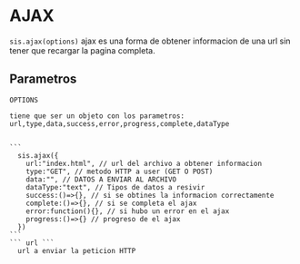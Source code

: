 # AJAX
``` sis.ajax(options) ```
ajax es una forma de obtener informacion de una url sin tener que recargar la pagina completa.

## Parametros
  ``` OPTIONS ```
  
  
    tiene que ser un objeto con los parametros: url,type,data,success,error,progress,complete,dataType
    
    
    ```
      sis.ajax({
        url:"index.html", // url del archivo a obtener informacion
        type:"GET", // metodo HTTP a user (GET O POST)
        data:"", // DATOS A ENVIAR AL ARCHIVO
        dataType:"text", // Tipos de datos a resivir
        success:()=>{}, // si se obtines la informacion correctamente
        complete:()=>{}, // si se completa el ajax
        error:function(){}, // si hubo un error en el ajax
        progress:()=>{} // progreso de el ajax
      })
    ```
    ``` url ```
      url a enviar la peticion HTTP
